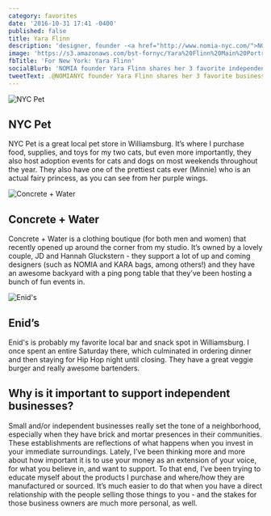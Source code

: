 ```yaml
---
category: favorites
date: '2016-10-31 17:41 -0400'
published: false
title: Yara Flinn
description: 'designer, founder -<a href="http://www.nomia-nyc.com/">NOMIA</a>'
image: 'https://s3.amazonaws.com/bst-fornyc/Yara%20Flinn%20Main%20Portrait.jpg'
fbTitle: 'For New York: Yara Flinn'
socialBlurb: 'NOMIA founder Yara Flinn shares her 3 favorite independent businesses in NYC. '
tweetText: .@NOMIANYC founder Yara Flinn shares her 3 favorite businesses in NYC.
---
```

![NYC Pet](https://s3.amazonaws.com/bst-fornyc/Yara%20Flinn%20NYC%20Pet.jpg)
## NYC Pet
NYC Pet is a great local pet store in Williamsburg. It’s where I purchase food, supplies, and toys for my two cats, but even more importantly, they also host adoption events for cats and dogs on most weekends throughout the year. They also have one of the prettiest cats ever (Minnie) who is an actual fairy princess, as you can see from her purple wings.

![Concrete + Water](https://s3.amazonaws.com/bst-fornyc/Yara%20Flinn%20Concrete%20and%20Water.jpg)
## Concrete + Water
Concrete + Water is a clothing boutique (for both men and women) that recently opened up around the corner from my studio. It’s owned by a lovely couple, JD and Hannah Gluckstern - they support a lot of up and coming designers (such as NOMIA and KARA bags, among others!) and they have an awesome backyard with a ping pong table that they’ve been hosting a bunch of fun events in. 

![Enid's](https://s3.amazonaws.com/bst-fornyc/Yara%20Flinn%20Enid's.jpg)
## Enid’s
Enid's is probably my favorite local bar and snack spot in Williamsburg. I once spent an entire Saturday there, which culminated in ordering dinner and then staying for Hip Hop night until closing. They have a great veggie burger and really awesome bartenders. 

## Why is it important to support independent businesses?
Small and/or independent businesses really set the tone of a neighborhood, especially when they have brick and mortar presences in their communities. These establishments are reflections of what happens when you invest in your immediate surroundings. Lately, I’ve been thinking more and more about how important it is to use your money as an extension of your voice, for what you believe in, and want to support. To that end, I’ve been trying to educate myself about the products I purchase and where/how they are manufactured or sourced. It’s much easier to do that when you have a direct relationship with the people selling those things to you - and the stakes for those business owners are much more personal, as well.
